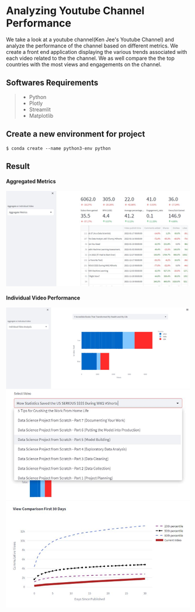 # Analyzing Youtube Channel Performance

We take a look at a youtube channel(Ken Jee's Youtube Channel) and analyze the performance of the channel based on different metrics. We create a front end application displaying the various trends associated with each video related to the the channel. We as well compare the the top countries with the most views and engagements on the channel.

## Softwares Requirements

> - Python
> - Plotly
> - Streamlit
> - Matplotlib

## Create a new environment for project

```
$ conda create --name python3-env python
```

## Result

#### Aggregated Metrics

![Aggregated Metrics](https://github.com/CBanafo/youtube_analysis/blob/main/Capture1.JPG)

#### Individual Video Performance

![Individual Analysis](https://github.com/CBanafo/youtube_analysis/blob/main/Capture2.JPG)<b>
![Individual Analysis](https://github.com/CBanafo/youtube_analysis/blob/main/Capture3.JPG)<b>
![Individual Analysis](https://github.com/CBanafo/youtube_analysis/blob/main/Capture4.JPG)<b>
